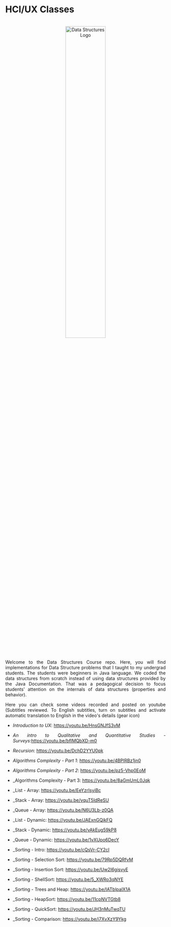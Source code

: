 # HCI/UX Classes

<br/>
<div align="center">                                                             
  <img height="50%" width="50%" src="./dslogo.png" alt="Data Structures Logo">
</div>  
<br/>

<section>
<div align="justify">
  
Welcome to the Data Structures Course repo. Here, you will find implementations for Data Structure problems that I taught to my undergrad students. The students were beginners in Java language. We coded the data structures from scratch instead of using data structures provided by the Java Documentation. That was a pedagogical decision to focus students' attention on the internals of data structures (properties and behavior).

Here you can check some videos recorded and posted on youtube (Subtitles reviewed. To English subtitles, turn on subtitles and activate automatic translation to English in the video's details (gear icon)

  * _Introduction to UX_: https://youtu.be/HnsGNJfS3vM 
  * _An intro to Qualitative and Quantitative Studies - Surveys_:https://youtu.be/bfIMQbXD-m0 
  * _Recursion_: https://youtu.be/DchD2YYU0pk
  
  * _Algorithms Complexity - Part 1_: https://youtu.be/4BPlRBz1jn0
  * _Algorithms Complexity - Part 2_: https://youtu.be/pz5-Vhp0EoM
  * _Algorithms Complexity - Part 3: https://youtu.be/8aGmUmL0Jqk
  
  * _List - Array: https://youtu.be/EeYzrIsyiBc
  * _Stack - Array: https://youtu.be/vquT5ldReSU
  * _Queue - Array: https://youtu.be/N6U3Lb-z0QA
  * _List - Dynamic: https://youtu.be/JAExnGQikFQ
  * _Stack - Dynamic: https://youtu.be/vAkEug59kP8
  * _Queue - Dynamic: https://youtu.be/1vXUpo6DecY
  
  * _Sorting - Intro: https://youtu.be/cQsVr-CY2cI
  * _Sorting - Selection Sort: https://youtu.be/79Rp5DQRfvM
  * _Sorting - Insertion Sort: https://youtu.be/Uw2I6gisvyE
  * _Sorting - ShellSort: https://youtu.be/5_XWRo3qNYE
  * _Sorting - Trees and Heap: https://youtu.be/IATblpalX1A
  * _Sorting - HeapSort: https://youtu.be/11cpNVTGtb8
  * _Sorting - QuickSort: https://youtu.be/JH3nMuTwqTU
  * _Sorting - Comparison: https://youtu.be/i7XvXzY9Ykg
  
  
  
  
</section>
